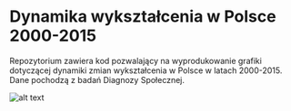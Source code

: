 # Dynamika wykształcenia w Polsce 2000-2015
Repozytorium zawiera kod pozwalający na wyprodukowanie
grafiki dotyczącej dynamiki zmian wykształcenia w Polsce w latach 2000-2015. Dane pochodzą z badań Diagnozy Społecznej.

![alt text](https://github.com/bkolasa/dynamika-wyksztalcenia/blob/master/dynamika-wykszta%C5%82cenia.png "Dynamika zmian wykształcenia")

